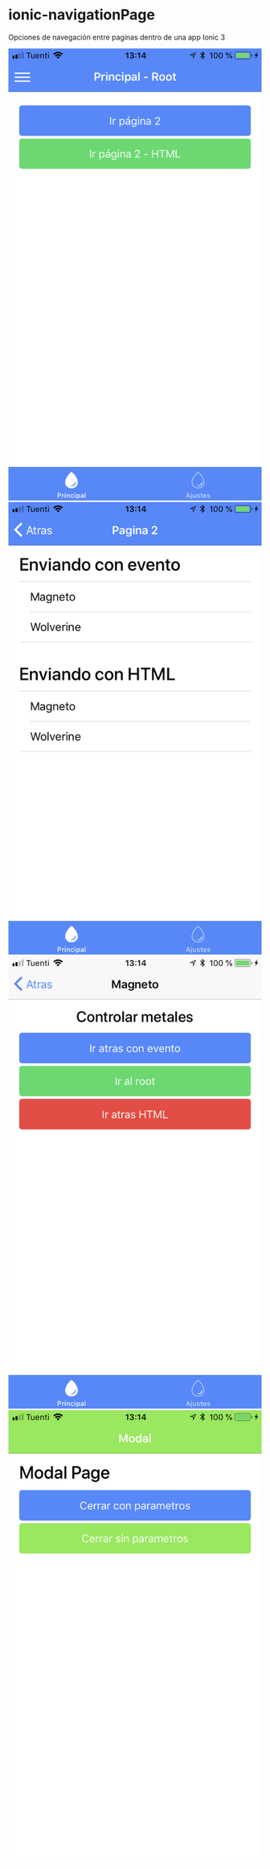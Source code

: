 # ionic-navigationPage
Opciones de navegación entre paginas dentro de una app Ionic 3

![Screenshot](https://github.com/Agusteen/ionic-navigationPage/blob/master/IMG_1121.PNG?raw=true)<!-- .element height="50%" width="50%" -->
![alt text](https://github.com/Agusteen/ionic-navigationPage/blob/master/IMG_1122.PNG?raw=true)
![alt text](https://github.com/Agusteen/ionic-navigationPage/blob/master/IMG_1123.PNG?raw=true)
![alt text](https://github.com/Agusteen/ionic-navigationPage/blob/master/IMG_1124.PNG?raw=true)

